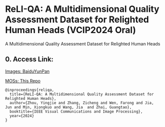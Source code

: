 # ReLI-QA: A Multidimensional Quality Assessment Dataset for Relighted Human Heads (VCIP2024 Oral)
A Multidimensional Quality Assessment Dataset for Relighted Human Heads
## 0. Access Link:
 [Images: BaiduYunPan](https://pan.baidu.com/s/1oxmIG54QTQ9Kvhhr8QxpIw?pwd=reli)
 
 [MOSs: This Repo](https://github.com/zyj-2000/ReLI-QA/blob/main/reliqa_info.csv)

```
@inproceedings{reliqa,
  title={ReLI-QA: A Multidimensional Quality Assessment Dataset for Relighted Human Heads},
  author={Zhou, Yingjie and Zhang, Zicheng and Wen, Farong and Jia, Jun and Min, Xiongkuo and Wang, Jia  and Zhai, Guangtao},
  booktitle={IEEE Visual Communications and Image Processing},
  year={2024}
}
```
